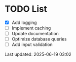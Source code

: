 # TODO List

- [x] Add logging
- [ ] Implement caching
- [ ] Update documentation
- [ ] Optimize database queries
- [ ] Add input validation

Last updated: 2025-06-19 03:02
